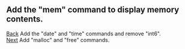 ## Add the "mem" command to display memory contents.
[Back](../008/README.md) Add the "date" and "time" commands and remove "int6".  
[Next](../010/README.md) Add "malloc" and "free" commands.